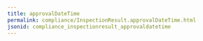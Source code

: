 ```yaml
---
title: approvalDateTime
permalink: compliance/InspectionResult.approvalDateTime.html
jsonid: compliance_inspectionresult_approvaldatetime
---
```


